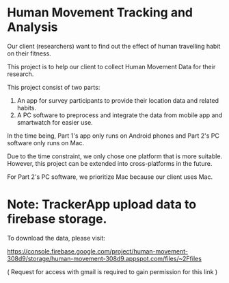 # Human Movement Tracking and Analysis

Our client (researchers) want to find out the effect of human travelling habit on their fitness.

This project is to help our client to collect Human Movement Data for their research.

This project consist of two parts:

1) An app for survey participants to provide their location data and related habits. 
2) A PC software to preprocess and integrate the data from mobile app and smartwatch for easier use.

In the time being, Part 1's app only runs on Android phones and Part 2's PC software only runs on Mac.

Due to the time constraint, we only chose one platform that is more suitable. 
However, this project can be extended into cross-platforms in the future.

For Part 2's PC software, we prioritize Mac because our client uses Mac.

# Note: TrackerApp upload data to firebase storage. 

To download the data, please visit:

https://console.firebase.google.com/project/human-movement-308d9/storage/human-movement-308d9.appspot.com/files/~2Ffiles

( Request for access with gmail is required to gain permission for this link )
